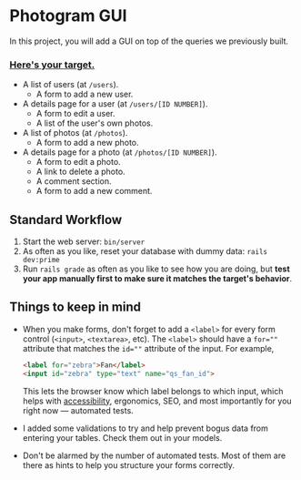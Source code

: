 # Photogram GUI

In this project, you will add a GUI on top of the queries we previously built.

### [Here's your target.](https://photogram-gui.matchthetarget.com/)

 - A list of users (at `/users`).
   - A form to add a new user.
 - A details page for a user (at `/users/[ID NUMBER]`).
   - A form to edit a user.
   - A list of the user's own photos.
 - A list of photos (at `/photos`).
   - A form to add a new photo.
 - A details page for a photo (at `/photos/[ID NUMBER]`).
   - A form to edit a photo.
   - A link to delete a photo.
   - A comment section.
   - A form to add a new comment.

## Standard Workflow

 1. Start the web server: `bin/server`
 1. As often as you like, reset your database with dummy data: `rails dev:prime`
 2. Run `rails grade` as often as you like to see how you are doing, but **test your app manually first to make sure it matches the target's behavior**.

## Things to keep in mind

 - When you make forms, don't forget to add a `<label>` for every form control (`<input>`, `<textarea>`, etc). The `<label>` should have a `for=""` attribute that matches the `id=""` attribute of the input. For example,

    ```html
    <label for="zebra">Fan</label>
    <input id="zebra" type="text" name="qs_fan_id">
    ```

    This lets the browser know which label belongs to which input, which helps with [accessibility](https://developer.mozilla.org/en-US/docs/Learn/Accessibility/What_is_accessibility), ergonomics, SEO, and most importantly for you right now — automated tests.
 - I added some validations to try and help prevent bogus data from entering your tables. Check them out in your models.
 - Don't be alarmed by the number of automated tests. Most of them are there as hints to help you structure your forms correctly.
